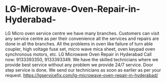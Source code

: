# LG-Microwave-Oven-Repair-in-Hyderabad-
LG Micro oven service centre we have many branches. Customers can visit any service centre as per their convenience all the services and repairs are done in all the branches. All the problems in oven like failure of turn able coupler, high voltage fuse set, micro wave mica sheet, oven keypad oven synchronous motors, etc. LG Microwave Oven Repair in Hyderabad  Call now: 9133393350, 9133393349. We have the skilled technicians where we provide best service without any problem we provide 24/7 service. Door step service is done. We send our technicians as soon as earlier as per your request.
https://lgservicefix.com/lg-microwave-oven-repair-in-hyderabad/	
